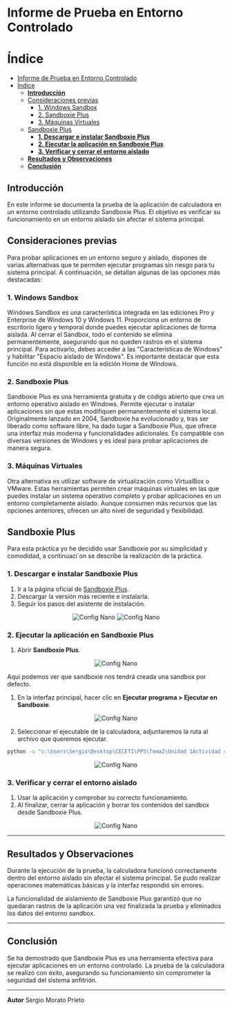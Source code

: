 # Informe de Prueba en Entorno Controlado

# Índice

- [Informe de Prueba en Entorno Controlado](#informe-de-prueba-en-entorno-controlado)
- [Índice](#índice)
  - [**Introducción**](#introducción)
  - [Consideraciones previas](#consideraciones-previas)
    - [1. Windows Sandbox](#1-windows-sandbox)
    - [2. Sandboxie Plus](#2-sandboxie-plus)
    - [3. Máquinas Virtuales](#3-máquinas-virtuales)
  - [Sandboxie Plus](#sandboxie-plus)
    - [**1. Descargar e instalar Sandboxie Plus**](#1-descargar-e-instalar-sandboxie-plus)
    - [**2. Ejecutar la aplicación en Sandboxie Plus**](#2-ejecutar-la-aplicación-en-sandboxie-plus)
    - [**3. Verificar y cerrar el entorno aislado**](#3-verificar-y-cerrar-el-entorno-aislado)
  - [**Resultados y Observaciones**](#resultados-y-observaciones)
  - [**Conclusión**](#conclusión)

## **Introducción**

En este informe se documenta la prueba de la aplicación de calculadora en un entorno controlado utilizando Sandboxie Plus. El objetivo es verificar su funcionamiento en un entorno aislado sin afectar el sistema principal.

## Consideraciones previas

Para probar aplicaciones en un entorno seguro y aislado, dispones de varias alternativas que te permiten ejecutar programas sin riesgo para tu sistema principal. A continuación, se detallan algunas de las opciones más destacadas:

### 1. Windows Sandbox

Windows Sandbox es una característica integrada en las ediciones Pro y Enterprise de Windows 10 y Windows 11. Proporciona un entorno de escritorio ligero y temporal donde puedes ejecutar aplicaciones de forma aislada.
Al cerrar el Sandbox, todo el contenido se elimina permanentemente, asegurando que no queden rastros en el sistema principal. Para activarlo, debes acceder a las "Características de Windows" y habilitar "Espacio aislado de Windows".
Es importante destacar que esta función no está disponible en la edición Home de Windows.

### 2. Sandboxie Plus

Sandboxie Plus es una herramienta gratuita y de código abierto que crea un entorno operativo aislado en Windows. Permite ejecutar o instalar aplicaciones sin que estas modifiquen permanentemente el sistema local. Originalmente lanzado en 2004, Sandboxie ha evolucionado y, tras ser liberado como software libre, ha dado lugar a Sandboxie Plus, que ofrece una interfaz más moderna y funcionalidades adicionales. Es compatible con diversas versiones de Windows y es ideal para probar aplicaciones de manera segura.

### 3. Máquinas Virtuales

Otra alternativa es utilizar software de virtualización como VirtualBox o VMware. Estas herramientas permiten crear máquinas virtuales en las que puedes instalar un sistema operativo completo y probar aplicaciones en un entorno completamente aislado. Aunque consumen más recursos que las opciones anteriores, ofrecen un alto nivel de seguridad y flexibilidad.

## Sandboxie Plus

Para esta práctica yo he decidido usar Sandboxie por su simplicidad y comodidad, a continuaci´on se describe la realización de la práctica.

### **1. Descargar e instalar Sandboxie Plus**

1. Ir a la página oficial de [Sandboxie Plus](https://sandboxie-plus.com/downloads/).
2. Descargar la versión más reciente e instalarla.
3. Seguir los pasos del asistente de instalación.

<p align="center">
    <img src="Imagenes\Instalacion1.png" alt="Config Nano">
    <img src="Imagenes\Instalacion2.png" alt="Config Nano">
</p>

### **2. Ejecutar la aplicación en Sandboxie Plus**

1. Abrir **Sandboxie Plus**.

<p align="center">
    <img src="Imagenes\Sand1.png" alt="Config Nano">
</p>
Aqui podemos ver que sandboxie nos tendrá creada una sandbox por defecto.

1. En la interfaz principal, hacer clic en **Ejecutar programa > Ejecutar en Sandboxie**.

<p align="center">
    <img src="Imagenes\Sand2.png" alt="Config Nano">
</p>

2. Seleccionar el ejecutable de la calculadora, adjuntaremos la ruta al archivo que queremos ejecutar.

```bash
python -u "c:\Users\Sergio\Desktop\CECETI\PPS\Tema2\Unidad 1Actividad 4.RA1-SergioMorato\source\pruebas.py"
```

<p align="center">
    <img src="Imagenes\Sand3.png" alt="Config Nano">
</p>

### **3. Verificar y cerrar el entorno aislado**

1. Usar la aplicación y comprobar su correcto funcionamiento.
2. Al finalizar, cerrar la aplicación y borrar los contenidos del sandbox desde Sandboxie Plus.

<p align="center">
    <img src="Imagenes\Sand5.png" alt="Config Nano">
</p>

---

## **Resultados y Observaciones**

Durante la ejecución de la prueba, la calculadora funcionó correctamente dentro del entorno aislado sin afectar el sistema principal. Se pudo realizar operaciones matemáticas básicas y la interfaz respondió sin errores.

La funcionalidad de aislamiento de Sandboxie Plus garantizó que no quedaran rastros de la aplicación una vez finalizada la prueba y eliminados los datos del entorno sandbox.

---

## **Conclusión**

Se ha demostrado que Sandboxie Plus es una herramienta efectiva para ejecutar aplicaciones en un entorno controlado. La prueba de la calculadora se realizó con éxito, asegurando su funcionamiento sin comprometer la seguridad del sistema anfitrión.

---
**Autor**
Sergio Morato Prieto
